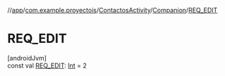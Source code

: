//[app](../../../../index.md)/[com.example.proyectois](../../index.md)/[ContactosActivity](../index.md)/[Companion](index.md)/[REQ_EDIT](-r-e-q_-e-d-i-t.md)

# REQ_EDIT

[androidJvm]\
const val [REQ_EDIT](-r-e-q_-e-d-i-t.md): [Int](https://kotlinlang.org/api/latest/jvm/stdlib/kotlin/-int/index.html) = 2

